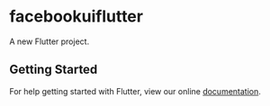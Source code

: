 # facebookuiflutter

A new Flutter project.

## Getting Started

For help getting started with Flutter, view our online
[documentation](https://flutter.io/).

